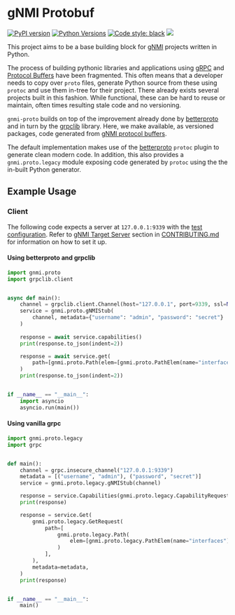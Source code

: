# gNMI Protobuf
[![PyPI version](https://badge.fury.io/py/gnmi-proto.svg)](https://badge.fury.io/py/gnmi-proto)
[![Python Versions](https://img.shields.io/pypi/pyversions/gnmi-proto)](https://pypi.org/project/gnmi-proto/)
[![Code style: black](https://img.shields.io/badge/code%20style-black-000000.svg)](https://github.com/psf/black)
[![](https://github.com/python-gnxi/python-gnmi-proto/workflows/Test%20Suite/badge.svg)](https://github.com/python-gnxi/python-gnmi-proto/actions?query=workflow%3A%22Test+Suite%22)


This project aims to be a base building block for [gNMI](https://github.com/openconfig/gnmi) projects written in Python.

The process of building pythonic libraries and applications using [gRPC](https://grpc.io/) and [Protocol Buffers](https://developers.google.com/protocol-buffers) 
have been fragmented. This often means that a developer needs to copy over `proto` files, generate Python source from 
these using `protoc` and use them in-tree for their project. There already exists several projects built in this fashion. 
While functional, these can be hard to reuse or maintain, often times resulting stale code and no versioning.

`gnmi-proto` builds on top of the improvement already done by [betterproto](https://pypi.org/project/betterproto/) and 
in turn by the [grpclib](https://pypi.org/project/grpclib/) library. Here, we make available, as versioned packages, 
code generated from [gNMI protocol buffers](https://github.com/openconfig/gnmi/tree/master/proto).

The default implementation makes use of the [betterproto](https://pypi.org/project/betterproto/) `protoc` plugin to 
generate clean modern code. In addition, this also provides a `gnmi.proto.legacy` module exposing code generated by 
`protoc` using the the in-built Python generator.

## Example Usage
### Client
The following code expects a server at `127.0.0.1:9339` with the [test configuration](https://github.com/python-gnxi/python-gnmi-proto/blob/master/tests/integration/fixtures/config.json). Refer to [gNMI Target Server](https://github.com/python-gnxi/python-gnmi-proto/blob/master/CONTRIBUTING.md#gnmi-target-server) section in [CONTRIBUTING.md](https://github.com/python-gnxi/python-gnmi-proto/blob/master/CONTRIBUTING.md) for information on how to set it up.

#### Using betterproto and grpclib
```py  
import gnmi.proto
import grpclib.client


async def main():
    channel = grpclib.client.Channel(host="127.0.0.1", port=9339, ssl=None)
    service = gnmi.proto.gNMIStub(
        channel, metadata={"username": "admin", "password": "secret"}
    )
    
    response = await service.capabilities()
    print(response.to_json(indent=2))

    response = await service.get(
        path=[gnmi.proto.Path(elem=[gnmi.proto.PathElem(name="interfaces")])],
    )
    print(response.to_json(indent=2))


if __name__ == "__main__":
    import asyncio
    asyncio.run(main())

```

#### Using vanilla grpc
```py
import gnmi.proto.legacy
import grpc


def main():
    channel = grpc.insecure_channel("127.0.0.1:9339")
    metadata = [("username", "admin"), ("password", "secret")]
    service = gnmi.proto.legacy.gNMIStub(channel)

    response = service.Capabilities(gnmi.proto.legacy.CapabilityRequest())
    print(response)

    response = service.Get(
        gnmi.proto.legacy.GetRequest(
            path=[
                gnmi.proto.legacy.Path(
                    elem=[gnmi.proto.legacy.PathElem(name="interfaces")]
                )
            ],
        ),
        metadata=metadata,
    )
    print(response)


if __name__ == "__main__":
    main()

```
